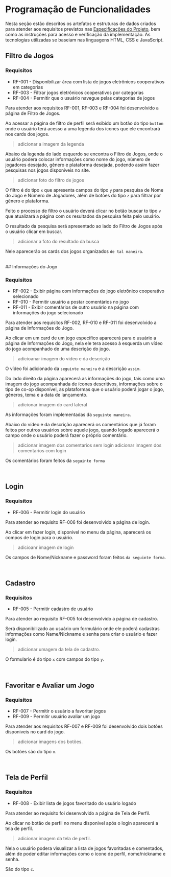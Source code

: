 # Programação de Funcionalidades

Nesta seção estão descritos os artefatos e estruturas de dados criados para atender aos requisitos previstos nas <a href="./especification.md">Especificações do Projeto</a>, bem como as instruções para acesso e verificação da implementação. As tecnologias utilizadas se baseiam nas linguagens HTML, CSS e JavaScript.


## Filtro de Jogos

### Requisitos

- RF-001 - Disponibilizar área com lista de jogos eletrônicos cooperativos em categorias
- RF-003 - Filtrar jogos eletrônicos cooperativos por categorias
- RF-004 - Permitir que o usuário navegue pelas categorias de jogos

Para atender aos requisitos RF-001, RF-003 e RF-004 foi desenvolvido a página de Filtro de Jogos.

Ao acessar a página de filtro de perfil será exibido um botão do tipo `button` onde o usuário terá acesso a uma legenda dos ícones que ele encontrará nos cards dos jogos.

>adicionar a imagem da legenda

Abaixo da legenda do lado esquerdo se encontra o Filtro de Jogos, onde o usuário podera colocar informações como nome do jogo, número de jogadores desejado, gênero e plataforma desejada, podendo assim fazer pesquisas nos jogos disponiveis no site.

>adicionar foto do filtro de jogos

O filtro é do tipo `x` que apresenta campos do tipo `y` para pesquisa de Nome do Jogo e Número de Jogadores, além de botões do tipo `z` para filtrar por gênero e plataforma. 

Feito o processo de filtro o usuário deverá clicar no botão  buscar to tipo `v` que atualizará a página com os resultados da pesquisa feita pelo usuário.

O resultado da pesquisa será apresentado ao lado do Filtro de Jogos após o usuário clicar em buscar. 

>adicionar a foto do resultado da busca

Nele aparecerão os cards dos jogos organizados `de tal maneira`.

<br/>
## Informações do Jogo

### Requisitos

- RF-002 - Exibir página com informações do jogo eletrônico cooperativo selecionado 
- RF-010 - Permitir usuário a postar comentários no jogo
- RF-011 - Exibir comentários de outro usuário na página com informações do jogo selecionado


Para atender aos requisitos RF-002, RF-010 e RF-011 foi desenvolvido a página de Informações do Jogo.

Ao clicar em um card de um jogo específico aparecerá para o usuário a página de Informações do Jogo, nela ele tera acesso à esquerda um vídeo do jogo acompanhado de uma descrição do jogo.

>adicioanar imagem do video e da descrição

O vídeo foi adicionado da `seguinte maneira` e a descrição `assim`.

Do lado direito da página aparecerá as informações do jogo, tais como uma imagem do jogo acompanhada de ícones descritivos, informações sobre o tipo de co-op disponível, as plataformas que o usuário poderá jogar o jogo, gêneros, tema e a data de lançamento.

>adicionar imagem do card lateral 

As informações foram implementadas da `seguinte maneira`.

Abaixo do vídeo e da descrição aparecerá os comentários que já foram feitos por outros usuários sobre aquele jogo, quando logado aparecerá o campo onde o usuário poderá fazer o próprio comentário.

>adicionar imagem dos comentarios sem login
>adicionar imagem dos comentarios com login

Os comentários foram feitos da `seguinte forma`

<br/>

## Login

### Requisitos
- RF-006 - Permitir login do usuário

Para atender ao requisito RF-006 foi desenvolvido a página de login.

Ao clicar em fazer login, disponível no menu da página, aparecerá os compos de login para o usuário.

>adicioanr imagem de login

Os campos de Nome/Nickname e password foram feitos `da seguinte forma`.

<br/>

## Cadastro

### Requisitos
- RF-005 - Permitir cadastro de usuário

Para atender ao requisito RF-005 foi desenvolvido a página de cadastro.

Será disponibilizado ao usuário um formulário onde ele poderá cadastras informações como Name/Nickname e senha para criar o usuário e fazer login.

>adicionar umagem da tela de cadastro.

O formulario é do tipo `x` com campos do tipo `y`.

<br/>

## Favoritar e Avaliar um Jogo

### Requisitos
- RF-007 - Permitir o usuário a favoritar jogos 
- RF-009 - Permitir usuário avaliar um jogo 

Para atender aos requisitos RF-007 e RF-009 foi desenvolvido dois botões disponiveis no card do jogo.

>adicionar imagens dos botões.

Os botões são do tipo `x`.

<br/>

## Tela de Perfil

### Requisitos
- RF-008 - Exibir lista de jogos favoritado do usuário logado

Para atender ao requisito foi desenvolvido a página de Tela de Perfil.

Ao clicar no botão de perfil no menu disponivel após o login aparecerá a tela de perfil.

>adicionar imagem da tela de perfil.

Nela o usuário podera visualizar a lista de jogos favoritadas e comentados, além de poder editar informações como o ícone de perfil, nome/nickname e senha.

São do tipo `c`.

<br/>